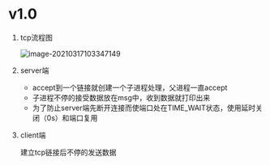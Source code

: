 # v1.0

1. tcp流程图

   ![image-20210317103347149](https://gitee.com/xsm970228/images2020.9.5/raw/master/20210317103352.png)

2. server端

   - accept到一个链接就创建一个子进程处理，父进程一直accept
   - 子进程不停的接受数据放在msg中，收到数据就打印出来
   - 为了防止server端先断开连接而使端口处在TIME_WAIT状态，使用延时关闭（0s）和端口复用

3. client端

   建立tcp链接后不停的发送数据